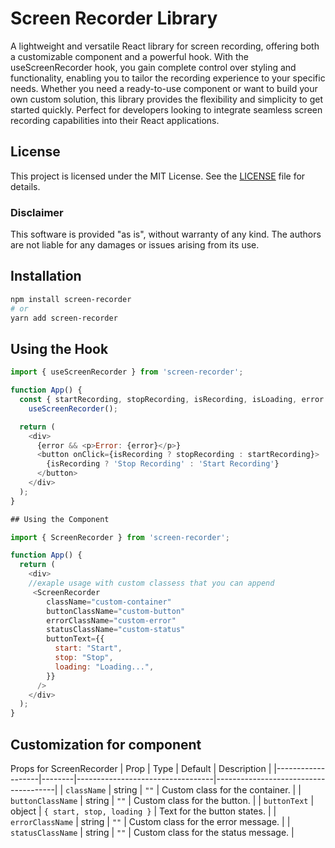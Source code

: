 # Screen Recorder Library

A lightweight and versatile React library for screen recording, offering both a customizable component and a powerful hook. With the useScreenRecorder hook, you gain complete control over styling and functionality, enabling you to tailor the recording experience to your specific needs. Whether you need a ready-to-use component or want to build your own custom solution, this library provides the flexibility and simplicity to get started quickly. Perfect for developers looking to integrate seamless screen recording capabilities into their React applications.

## License

This project is licensed under the MIT License. See the [LICENSE](./LICENSE) file for details.

### Disclaimer

This software is provided "as is", without warranty of any kind. The authors are not liable for any damages or issues arising from its use.

## Installation

```bash
npm install screen-recorder
# or
yarn add screen-recorder

```

## Using the Hook

```js
import { useScreenRecorder } from 'screen-recorder';

function App() {
  const { startRecording, stopRecording, isRecording, isLoading, error } =
    useScreenRecorder();

  return (
    <div>
      {error && <p>Error: {error}</p>}
      <button onClick={isRecording ? stopRecording : startRecording}>
        {isRecording ? 'Stop Recording' : 'Start Recording'}
      </button>
    </div>
  );
}

## Using the Component

import { ScreenRecorder } from 'screen-recorder';

function App() {
  return (
    <div>
    //exaple usage with custom classess that you can append
     <ScreenRecorder
        className="custom-container"
        buttonClassName="custom-button"
        errorClassName="custom-error"
        statusClassName="custom-status"
        buttonText={{
          start: "Start",
          stop: "Stop",
          loading: "Loading...",
        }}
      />
    </div>
  );
}

```

## Customization for component
Props for ScreenRecorder
| Prop             | Type   | Default                          | Description                          |
|-------------------|--------|----------------------------------|--------------------------------------|
| `className`       | string | `""`                            | Custom class for the container.      |
| `buttonClassName` | string | `""`                            | Custom class for the button.         |
| `buttonText`      | object | `{ start, stop, loading }`      | Text for the button states.          |
| `errorClassName`  | string | `""`                            | Custom class for the error message.  |
| `statusClassName` | string | `""`                            | Custom class for the status message. |
